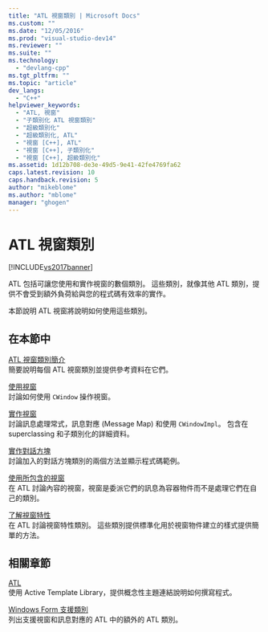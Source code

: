 ```yaml
---
title: "ATL 視窗類別 | Microsoft Docs"
ms.custom: ""
ms.date: "12/05/2016"
ms.prod: "visual-studio-dev14"
ms.reviewer: ""
ms.suite: ""
ms.technology: 
  - "devlang-cpp"
ms.tgt_pltfrm: ""
ms.topic: "article"
dev_langs: 
  - "C++"
helpviewer_keywords: 
  - "ATL, 視窗"
  - "子類別化 ATL 視窗類別"
  - "超級類別化"
  - "超級類別化, ATL"
  - "視窗 [C++], ATL"
  - "視窗 [C++], 子類別化"
  - "視窗 [C++], 超級類別化"
ms.assetid: 1d12b708-de3e-49d5-9e41-42fe4769fa62
caps.latest.revision: 10
caps.handback.revision: 5
author: "mikeblome"
ms.author: "mblome"
manager: "ghogen"
---
```

# ATL 視窗類別
[!INCLUDE[vs2017banner](../assembler/inline/includes/vs2017banner.md)]

ATL 包括可讓您使用和實作視窗的數個類別。  這些類別，就像其他 ATL 類別，提供不會受到額外負荷給與您的程式碼有效率的實作。  
  
 本節說明 ATL 視窗將說明如何使用這些類別。  
  
## 在本節中  
 [ATL 視窗類別簡介](../atl/introduction-to-atl-window-classes.md)  
 簡要說明每個 ATL 視窗類別並提供參考資料在它們。  
  
 [使用視窗](../atl/using-a-window.md)  
 討論如何使用 `CWindow` 操作視窗。  
  
 [實作視窗](../atl/implementing-a-window.md)  
 討論訊息處理常式，訊息對應 \(Message Map\) 和使用 `CWindowImpl`。  包含在 superclassing 和子類別化的詳細資料。  
  
 [實作對話方塊](../atl/implementing-a-dialog-box.md)  
 討論加入的對話方塊類別的兩個方法並顯示程式碼範例。  
  
 [使用所包含的視窗](../atl/using-contained-windows.md)  
 在 ATL 討論內容的視窗，視窗是委派它們的訊息為容器物件而不是處理它們在自己的類別。  
  
 [了解視窗特性](../atl/understanding-window-traits.md)  
 在 ATL 討論視窗特性類別。  這些類別提供標準化用於視窗物件建立的樣式提供簡單的方法。  
  
## 相關章節  
 [ATL](../atl/active-template-library-atl-concepts.md)  
 使用 Active Template Library，提供概念性主題連結說明如何撰寫程式。  
  
 [Windows Form 支援類別](../atl/windows-support-classes.md)  
 列出支援視窗和訊息對應的 ATL 中的額外的 ATL 類別。